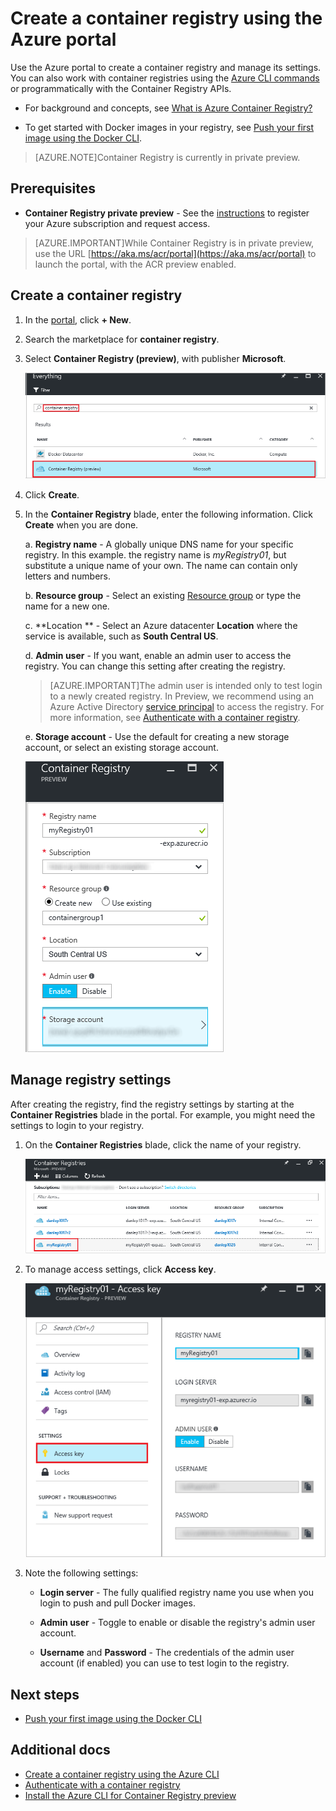 <properties
   pageTitle="Create a container registry in the portal | Microsoft Azure"
   description="Get started creating and managing Azure container registries with the Azure portal"
   services="container-registry"
   documentationCenter=""
   authors="stevelas"
   manager="balans"
   editor="dlepow"
   tags=""
   keywords=""/>

<tags
   ms.service="container-registry"
   ms.devlang="na"
   ms.topic="get-started-article"
   ms.tgt_pltfrm="na"
   ms.workload="na"
   ms.date="10/25/2016"
   ms.author="stevelas"/>

# Create a container registry using the Azure portal

Use the Azure portal to create a container registry and manage its settings. You can also work with container registries using the [Azure CLI commands](container-registry-get-started-azure-cli.md) or programmatically with the Container Registry APIs.

* For background and concepts, see [What is Azure Container Registry?](container-registry-intro.md)

* To get started with Docker images in your registry, see [Push your first image using the Docker CLI](./container-registry-get-started-docker-cli.md).


>[AZURE.NOTE]Container Registry is currently in private preview.


## Prerequisites

* **Container Registry private preview** - See the [instructions](container-registry-get-access.md) to register your Azure subscription and request access.

>[AZURE.IMPORTANT]While Container Registry is in private preview, use the URL [https://aka.ms/acr/portal](https://aka.ms/acr/portal) to launch the portal, with the ACR preview enabled. 

## Create a container registry

1. In the [portal](https://aka.ms/acr/portal), click **+ New**.
2. Search the marketplace for **container registry**.
3. Select **Container Registry (preview)**, with publisher **Microsoft**. 

    ![Container Registry service in Azure Marketplace](./media/container-registry-get-started-portal/container-registry-marketplace.PNG)
    
4. Click **Create**.
5. In the **Container Registry** blade, enter the following information. Click **Create** when you are done.

    a. **Registry name** - A globally unique DNS name for your specific registry. In this example. the registry name is *myRegistry01*, but substitute a unique name of your own. The name can contain only letters and numbers.
    
    b. **Resource group** - Select an existing [Resource group](../resource-group-overview.md#resource-groups) or type the name for a new one. 
    
    c. **Location ** - Select an Azure datacenter **Location** where the service is available, such as **South Central US**. 

    d. **Admin user** - If you want, enable an admin user to access the registry. You can change this setting after creating the registry.
    
    >[AZURE.IMPORTANT]The admin user is intended only to test login to a newly created registry. In Preview, we recommend using an Azure Active Directory [service principal](https://azure.microsoft.com/documentation/articles/active-directory-application-objects/) to access the registry. For more information, see [Authenticate with a container registry](container-registry-authenticate.md).
    
    e. **Storage account** - Use the default for creating a new storage account, or select an existing storage account.
    
    ![Container registry settings](./media/container-registry-get-started-portal/container-registry-settings.png)
    
## Manage registry settings

After creating the registry, find the registry settings by starting at the **Container Registries** blade in the portal. For example, you might need the settings to login to your registry.

1. On the **Container Registries** blade, click the name of your registry.

    ![Container registry blade](./media/container-registry-get-started-portal/container-registry-blade.PNG)

2. To manage access settings, click **Access key**.

    ![Container registry access](./media/container-registry-get-started-portal/container-registry-access.PNG)
    
3. Note the following settings:

    * **Login server** - The fully qualified registry name you use when you login to push and pull Docker images.
    
    * **Admin user** - Toggle to enable or disable the registry's admin user account.
    
    * **Username** and **Password** - The credentials of the admin user account (if enabled) you can use to test login to the registry. 

## Next steps
* [Push your first image using the Docker CLI](./container-registry-get-started-docker-cli.md)

## Additional docs
* [Create a container registry using the Azure CLI](./container-registry-get-started-azure-cli.md)
* [Authenticate with a container registry](container-registry-authentication.md) 
* [Install the Azure CLI for Container Registry preview](./container-registry-get-started-azure-cli-install.md)